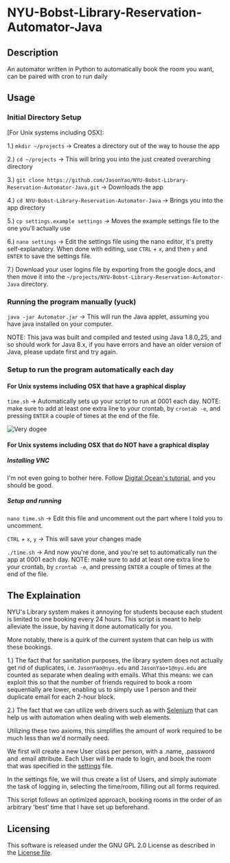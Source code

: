 # NYU-Bobst-Library-Reservation-Automator-Java

## Description
An automator written in Python to automatically book the room you want, can be paired with cron to run daily

## Usage

### Initial Directory Setup

[For Unix systems including OSX]:

1.) `mkdir ~/projects` -> Creates a directory out of the way to house the app

2.) `cd ~/projects` -> This will bring you into the just created overarching directory

3.) `git clone https://github.com/JasonYao/NYU-Bobst-Library-Reservation-Automator-Java.git` -> Downloads the app

4.) `cd NYU-Bobst-Library-Reservation-Automator-Java` -> Brings you into the app directory

5.) `cp settings.example settings` -> Moves the example settings file to the one you'll actually use

6.) `nano settings` -> Edit the settings file using the nano editor, it's pretty self-explanatory. When done with editing, use `CTRL` + `x`, and then `y` and `ENTER` to save the settings file.

7.) Download your user logins file by exporting from the google docs, and then move it into the `~/projects/NYU-Bobst-Library-Reservation-Automator-Java` directory.

### Running the program manually (yuck)

`java -jar Automator.jar` -> This will run the Java applet, assuming you have java installed on your computer.

NOTE: This java was built and compiled and tested using Java 1.8.0_25, and so should work for Java 8.x, if you have errors and have an older version of Java, please update first and try again.

### Setup to run the program automatically each day

#### For Unix systems including OSX that have a graphical display

`time.sh` -> Automatically sets up your script to run at 0001 each day. NOTE: make sure to add at least one extra line to your crontab, by `crontab -e`, and pressing `ENTER` a couple of times at 
the end of the file.

![Very dogee](https://raw.github.com/JasonYao/NYU-Bobst-Library-Reservation-Automator-Java/master/img/dogee.jpg)

#### For Unix systems including OSX that do NOT have a graphical display

##### Installing VNC

I'm not even going to bother here. Follow [Digital Ocean's tutorial](https://www.digitalocean.com/tutorials/how-to-install-and-configure-vnc-on-ubuntu-14-04), and you should be good.

##### Setup and running

`nano time.sh` -> Edit this file and uncomment out the part where I told you to uncomment.

`CTRL` + `x`, `y` -> This will save your changes made

`./time.sh` -> And now you're done, and you're set to automatically run the app at 0001 each day. NOTE: make sure to add at least one extra line to your crontab, by `crontab -e`, and pressing 
`ENTER` a couple of times at the end of the file.

## The Explaination
NYU's Library system makes it annoying for students because each student is limited to one booking every 24 hours.
This script is meant to help alleviate the issue, by having it done automatically for you.

More notably, there is a quirk of the current system that can help us with these bookings.

1.) The fact that for sanitation purposes, the library system does not actually get rid
	of duplicates, i.e. `JasonYao@nyu.edu` and `JasonYao+1@nyu.edu` are counted as separate
	when dealing with emails. What this means: we can exploit this so that the number of
	friends required to book a room sequentially are lower, enabling us to simply use 1
	person and their duplicate email for each 2-hour block.

2.) The fact that we can utilize web drivers such as with [Selenium](https://selenium-python.readthedocs.org) that can
	help us with automation when dealing with web elements.

Utilizing these two axioms, this simplifies the amount of work required to be much less than we'd normally need.

We first will create a new User class per person, with a .name, .password and .email attribute. Each User will be made to login, and book the room
that was specified in the [settings](settings.py) file.

In the settings file, we will thus create a list of Users, and simply automate the task of logging in, selecting the time/room,
filling out all forms required.

This script follows an optimized approach, booking rooms in the order of an arbitrary 'best' time that I have set up beforehand.

## Licensing
This software is released under the GNU GPL 2.0 License as described in the [License file](LICENSE).
